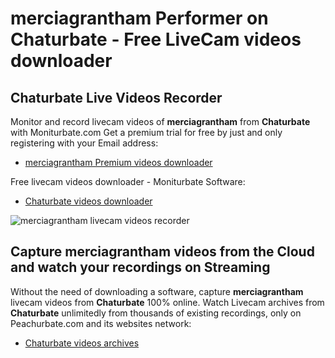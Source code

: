 # merciagrantham Performer on Chaturbate - Free LiveCam videos downloader

## Chaturbate Live Videos Recorder

Monitor and record livecam videos of **merciagrantham** from **Chaturbate** with Moniturbate.com
Get a premium trial for free by just and only registering with your Email address:
* [merciagrantham Premium videos downloader](https://moniturbate.com/request-demo-licence-key.html)

Free livecam videos downloader - Moniturbate Software:
* [Chaturbate videos downloader](https://moniturbate.com/moniturbate-download-software.html)

![merciagrantham livecam videos recorder](https://peachurnet.com/templates/moniturbate-software.png)


## Capture merciagrantham videos from the Cloud and watch your recordings on Streaming

Without the need of downloading a software, capture **merciagrantham** livecam videos from **Chaturbate** 100% online.
Watch Livecam archives from **Chaturbate** unlimitedly from thousands of existing recordings, only on Peachurbate.com and its websites network:
* [Chaturbate videos archives](https://peachurnet.com/)
